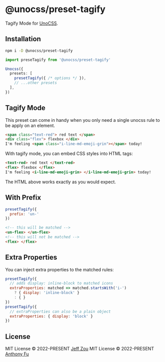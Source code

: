 # @unocss/preset-tagify

Tagify Mode for [UnoCSS](https://github.com/unocss/unocss).

## Installation

```bash
npm i -D @unocss/preset-tagify
```

```ts
import preseTagify from '@unocss/preset-tagify'

Unocss({
  presets: [
    presetTagify({ /* options */ }),
    // ...other presets
  ],
})
```

## Tagify Mode

This preset can come in handy when you only need a single unocss rule to be apply on an element.

```html
<span class="text-red"> red text </span>
<div class="flex"> flexbox </div>
I'm feeling <span class="i-line-md-emoji-grin"></span> today!
```

With tagify mode, you can embed CSS styles into HTML tags:

```html
<text-red> red text </text-red>
<flex> flexbox </flex>
I'm feeling <i-line-md-emoji-grin> </i-line-md-emoji-grin> today!
```

The HTML above works exactly as you would expect.

## With Prefix

```js
presetTagify({
  prefix: 'un-'
})
```

```html
<!-- this will be matched -->
<un-flex> </un-flex>
<!-- this will not be matched -->
<flex> </flex>
```

## Extra Properties

You can inject extra properties to the matched rules:

```js
presetTagify({
  // adds display: inline-block to matched icons
  extraProperties: matched => matched.startsWith('i-')
    ? { display: 'inline-block' }
    : { }
})
presetTagify({
  // extraProperties can also be a plain object
  extraProperties: { display: 'block' }
})
```

## License

MIT License &copy; 2022-PRESENT [Jeff Zou](https://github.com/zojize)
MIT License &copy; 2022-PRESENT [Anthony Fu](https://github.com/antfu)

